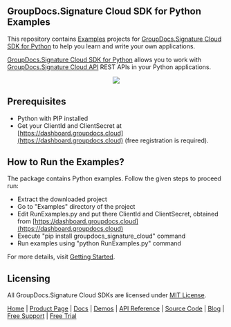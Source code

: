 ## GroupDocs.Signature Cloud SDK for Python Examples
This repository contains [Examples](Examples) projects for [GroupDocs.Signature Cloud SDK for Python](https://github.com/groupdocs-signature-cloud/groupdocs-signature-cloud-python) to help you learn and write your own applications.

[GroupDocs.Signature Cloud SDK for Python](https://products.groupdocs.cloud/signature/python) allows you to work with [GroupDocs.Signature Cloud API](https://products.groupdocs.cloud/signature) REST APIs in your Python applications.

<p align="center">
  <a title="Download complete GroupDocs.Signature Cloud SDK Python Example source code" href="https://github.com/groupdocs-signature-cloud/groupdocs-signature-cloud-python-samples/archive/master.zip">
	<img src="https://raw.github.com/AsposeExamples/java-examples-dashboard/master/images/downloadZip-Button-Large.png" />
  </a>
</p>

## Prerequisites

+ Python with PIP installed
+ Get your ClientId and ClientSecret at [https://dashboard.groupdocs.cloud](https://dashboard.groupdocs.cloud) (free registration is required).

## How to Run the Examples?

The package contains Python examples. Follow the given steps to proceed run:

+ Extract the downloaded project
+ Go to "Examples" directory of the project
+ Edit RunExamples.py and put there ClientId and ClientSecret, obtained from [https://dashboard.groupdocs.cloud](https://dashboard.groupdocs.cloud)
+ Execute "pip install groupdocs_signature_cloud" command
+ Run examples using "python RunExamples.py" command

For more details, visit  [Getting Started](https://docs.groupdocs.cloud/signature/getting-started/).

## Licensing
All GroupDocs.Signature Cloud SDKs are licensed under [MIT License](LICENSE).

[Home](https://www.groupdocs.cloud/) | [Product Page](https://products.groupdocs.cloud/signature/python) | [Docs](https://docs.groupdocs.cloud/signature/) | [Demos](https://products.groupdocs.app/signature/family) | [API Reference](https://apireference.groupdocs.cloud/signature/) | [Source Code](https://github.com/groupdocs-signature-cloud/groupdocs-signature-cloud-python) | [Blog](https://blog.groupdocs.cloud/category/signature/) | [Free Support](https://forum.groupdocs.cloud/c/signature) | [Free Trial](https://purchase.groupdocs.cloud/trial)
